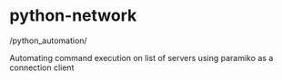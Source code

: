 # python-network

/python_automation/

Automating command execution on list of servers using paramiko as a connection client
